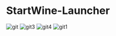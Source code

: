 # StartWine-Launcher
![git](https://user-images.githubusercontent.com/85447162/154725725-642fbab1-6f9d-4fb7-a2f5-bad264a5ce47.png)
![git3](https://user-images.githubusercontent.com/85447162/154726265-281ce7f6-15d6-48c1-bd94-869ba332976e.png)
![git4](https://user-images.githubusercontent.com/85447162/154726288-9008cd91-0d91-4edb-a838-47573099f2c4.png)
![git1](https://user-images.githubusercontent.com/85447162/154726646-b75de981-5845-4c41-8ea6-9709b865c0ba.png)
